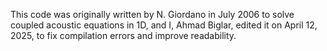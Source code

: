 This code was originally written by N. Giordano in July 2006 to solve coupled acoustic equations in 1D, and I, Ahmad Biglar, edited it on April 12, 2025, to fix compilation errors and improve readability.
